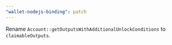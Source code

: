 ```yaml
---
"wallet-nodejs-binding": patch
---
```


Rename `Account::getOutputsWithAdditionalUnlockConditions` to `claimableOutputs`.